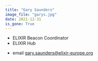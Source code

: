 ```yaml
---
title: "Gary Saunders"
image_file: "garys.jpg"
date: 2021-12-31
is_gone: True
---
```


* ELIXIR Beacon Coordinator  
* ELIXIR Hub  

<!--more-->

* email [gary.saunders@elixir-europe.org](mailto:elixir-europe.org)

